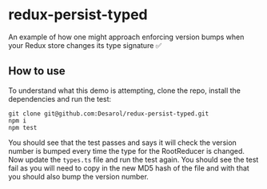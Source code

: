 # redux-persist-typed
An example of how one might approach enforcing version bumps when your Redux store changes its type signature ✅

## How to use

To understand what this demo is attempting, clone the repo, install the dependencies and run the test:

```
git clone git@github.com:Desarol/redux-persist-typed.git
npm i
npm test
```

You should see that the test passes and says it will check the version number is bumped every time the type for the RootReducer is changed.
Now update the `types.ts` file and run the test again. You should see the test fail as you will need to copy in the new MD5 hash of the file
and with that you should also bump the version number.
